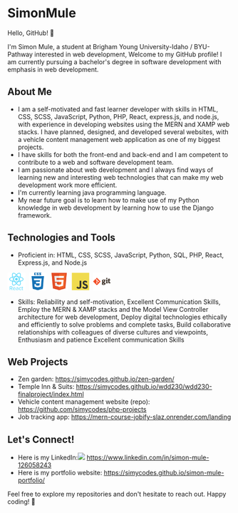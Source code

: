 # SimonMule

Hello, GitHub! 👋

I'm Simon Mule, a student at Brigham Young University-Idaho / BYU-Pathway interested in web development, Welcome to my GitHub profile!
I am currently pursuing a bachelor's degree in software development with emphasis in web development.

## About Me

- I am a self-motivated and fast learner developer with skills in HTML, CSS, SCSS, JavaScript, Python, PHP, React, express.js, and node.js, with experience in developing websites using the MERN and XAMP web stacks. I have planned, designed, and developed several websites, with a vehicle content management web application as one of my biggest projects.
- I have skills for both the front-end and back-end and I am competent to contribute to a web and software development team.
- I am passionate about web development and I always find ways of learning new and interesting web technologies that can make my web development work more efficient. 
- I'm currently learning java programming language.
- My near future goal is to learn how to make use of my Python knowledge in web development by learning how to use the Django framework.

## Technologies and Tools

- Proficient in: HTML, CSS, SCSS, JavaScript, Python, SQL, PHP, React, Express.js, and Node.js
<div>
    <img src="https://github.com/devicons/devicon/blob/master/icons/react/react-original-wordmark.svg" title="React" alt="React" width="40" height="40"/>&nbsp;
    <img src="https://github.com/devicons/devicon/blob/master/icons/css3/css3-plain-wordmark.svg"  title="CSS3" alt="CSS" width="40" height="40"/>&nbsp;
    <img src="https://github.com/devicons/devicon/blob/master/icons/html5/html5-original.svg" title="HTML5" alt="HTML" width="40" height="40"/>&nbsp;
    <img src="https://github.com/devicons/devicon/blob/master/icons/javascript/javascript-original.svg" title="JavaScript" alt="JavaScript" width="40" height="40"/>&nbsp;
    <img src="https://github.com/devicons/devicon/blob/master/icons/git/git-original-wordmark.svg" title="Git" **alt="Git" width="40" height="40"/>
</div>

- Skills: Reliability and self-motivation, Excellent Communication Skills, Employ the MERN & XAMP stacks and the Model View Controller architecture for web development, Deploy digital technologies ethically and efficiently  to solve problems and complete tasks, Build collaborative relationships with colleagues of diverse cultures and viewpoints, Enthusiasm and patience       Excellent communication Skills

## Web Projects
- Zen garden: https://simycodes.github.io/zen-garden/
- Temple Inn & Suits: https://simycodes.github.io/wdd230/wdd230-finalproject/index.html
- Vehicle content management website (repo): https://github.com/simycodes/php-projects 
- Job tracking app: https://mern-course-jobify-slaz.onrender.com/landing

## Let's Connect!

- Here is my LinkedIn:[![](https://img.shields.io/badge/LinkedIn-blue?style=for-the-badge&logo=linkedin&logoColor=white)]() https://www.linkedin.com/in/simon-mule-126058243
- Here is my portfolio website: https://simycodes.github.io/simon-mule-portfolio/

Feel free to explore my repositories and don't hesitate to reach out. Happy coding! 🚀

